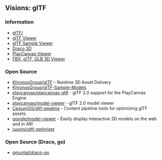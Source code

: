 ## Visions: glTF


### Information
- [glTF/](https://kcoley.github.io/glTF/)
- [glTF Viewer](https://gltf-viewer.donmccurdy.com/)
- [glTF Sample Viewer](https://github.khronos.org/glTF-Sample-Viewer-Release/)
- [Draco 3D](https://google.github.io/draco/) 
- [PlayCanvas Viewer](https://playcanvas.com/viewer)
- [FBX, glTF, GLB 3D Viewer](https://overbits.herokuapp.com/fbxgltf/)


### Open Source
- [KhronosGroup/glTF](https://github.com/KhronosGroup/glTF) – Runtime 3D Asset Delivery
- [KhronosGroup/glTF-Sample-Models](https://github.com/KhronosGroup/glTF-Sample-Models)
- [playcanvas/playcanvas-gltf](https://github.com/playcanvas/playcanvas-gltf) - glTF 2.0 support for the PlayCanvas Engine
- [playcanvas/model-viewer](https://github.com/playcanvas/model-viewer) - glTF 2.0 model viewer
- [CesiumGS/gltf-pipeline](https://github.com/CesiumGS/gltf-pipeline) - Content pipeline tools for optimizing glTF assets.
- [google/model-viewer](https://github.com/google/model-viewer) - Easily display interactive 3D models on the web and in AR!
- [juunini/gltf-optimizer](https://github.com/juunini/gltf-optimizer) 


### Open Source (Draco, go)
- [qmuntal/draco-go](https://github.com/qmuntal/draco-go)
